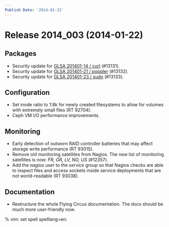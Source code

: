 ```yaml
---
Publish Date: '2014-01-22'
---
```


# Release 2014_003 (2014-01-22)

## Packages

- Security update for [GLSA 201401-14 / curl](http://www.gentoo.org/security/en/glsa/glsa-201401-14.xml) (#13131).
- Security update for [GLSA 201401-21 / poppler](http://www.gentoo.org/security/en/glsa/glsa-201401-21.xml) (#13132).
- Security update for [GLSA 201401-23 / sudo](http://www.gentoo.org/security/en/glsa/glsa-201401-23.xml) (#13133).

## Configuration

- Set inode ratio to 1:8k for newly created filesystems to allow for volumes
  with extremely small files (RT 92704).
- Ceph VM I/O performance improvements.

## Monitoring

- Early detection of outworn RAID controller batteries that may affect storage
  write performance (RT 93015).
- Remove old monitoring satellites from Nagios. The new list of monitoring
  satellites is now: *FR, GR, LV, NO, US* (#12357).
- Add the *nagios* user to the *service* group so that Nagios checks are able to
  inspect files and access sockets inside service deployments that are not
  world-readable (RT 93038).

## Documentation

- Restructure the whole Flying Circus documentation. The docs should be much
  more user-friendly now.

% vim: set spell spelllang=en:
